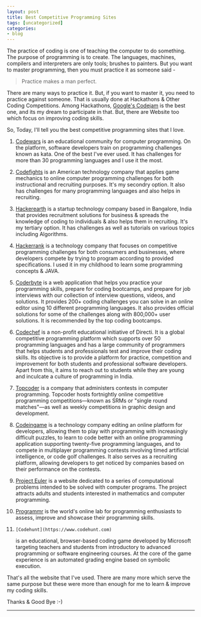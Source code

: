 ```yaml
---
layout: post
title: Best Competitive Programming Sites
tags: [uncategorized]
categories:
- blog
---
```


The practice of coding is one of teaching the computer to do something. The purpose of programming is to create. 
The languages, machines, compilers and interpreters are only tools; brushes to painters. But you want to master
programming, then you must practice it as someone said -

> Practice makes a man perfect.

There are many ways to practice it. But, if you want to master it, you need to practice against someone. That is 
usually done at Hackathons & Other Coding Competitions. Among Hackathons, [Google's Codejam](https://code.google.com/codejam) 
is the best one, and its my dream to participate in that. But, there are Website too which focus on improving coding skills.

So, Today, I'll tell you the best competitive programming sites that I love.

1. 	[Codewars](https://codewars.com)
	is an educational community for computer programming. On the platform, software developers train on 
	programming challenges known as kata. One of the best I've ever used. It has challenges for more than
	30 programming languages and I use it the most. 
	
2. 	[Codefights](https://codefights.com)
	is an American technology company that applies game mechanics to online computer programming 
	challenges for both instructional and recruiting purposes. It's my secondry option. It also
	has challenges for many programming languages and also helps in recruiting.

3. 	[Hackerearth](https://hackerearth.com)
	is a startup technology company based in Bangalore, India that provides recruitment solutions for
	business & spreads the knowledge of coding to individuals & also helps them in recruiting. It's my tertiary
	option. It has challenges as well as tutorials on various topics including Algorithms.
	
4. 	[Hackerrank](https://hackerrank.com)
	is a technology company that focuses on competitive programming challenges for both consumers 
	and businesses, where developers compete by trying to program according to provided specifications. I used
	it in my childhood to learn some programming concepts & JAVA.
		
5. 	[Coderbyte](https://coderbyte.com)
	is a web application that helps you practice your programming skills, prepare for coding bootcamps,
	and prepare for job interviews with our collection of interview questions, videos, and solutions. It provides
	200+ coding challenges you can solve in an online editor using 10 different programming languages. It also 
	provides official solutions for some of the challenges along with 800,000+ user solutions. 
	It is recommended by the top coding bootcamps.
	
6. 	[Codechef](https://codechef.com)
	is a non-profit educational initiative of Directi. It is a global competitive programming platform 
	which supports over 50 programming languages and has a large community of programmers that helps students 
	and professionals test and improve their coding skills. Its objective is to provide a platform for practice,
	competition and improvement for both students and professional software developers. Apart from this, it aims 
	to reach out to students while they are young and inculcate a culture of programming in India.
	
8. 	[Topcoder](https://topcoder.com)
	is a company that administers contests in computer programming. Topcoder hosts fortnightly online 
	competitive programming competitions—known as SRMs or "single round matches"—as well as weekly competitions 
	in graphic design and development.
	
7. 	[Codeingame](https://codeingame.com)
	is a technology company editing an online platform for developers, allowing them to play with 
	programming with increasingly difficult puzzles, to learn to code better with an online programming 
	application supporting twenty-five programming languages, and to compete in multiplayer programming 
	contests involving timed artificial intelligence, or code golf challenges. It also serves as a 
	recruiting platform, allowing developers to get noticed by companies based on their performance on 
	the contests.
	
9. 	[Project Euler](https://projecteuler.net)
	is a website dedicated to a series of computational problems intended to be solved 
	with computer programs. The project attracts adults and students interested in mathematics 
	and computer programming.
	
10.	[Programmr](https://programmr.com)
	is the world's online lab for programming enthusiasts to assess, improve and showcase 
	their programming skills.
	
11. 	[Codehunt](https://www.codehunt.com)
	is an educational, browser-based coding game developed by Microsoft targeting teachers 
	and students from introductory to advanced programming or software engineering courses. At the 
	core of the game experience is an automated grading engine based on symbolic execution.

That's all the website that I've used. There are many more which serve the same purpose but these
were more than enough for me to learn & improve my coding skills. 

Thanks & Good Bye :-)

---
